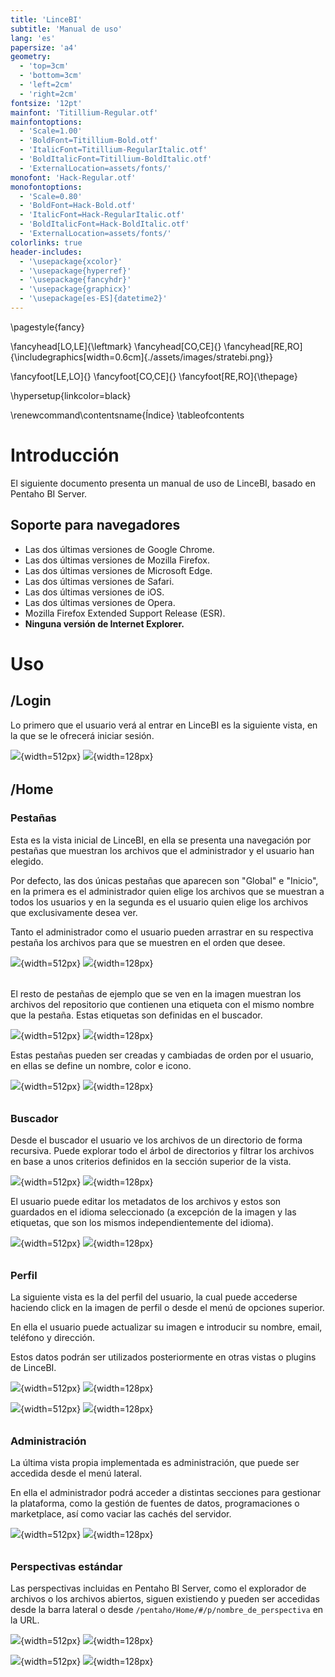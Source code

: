```yaml
---
title: 'LinceBI'
subtitle: 'Manual de uso'
lang: 'es'
papersize: 'a4'
geometry:
  - 'top=3cm'
  - 'bottom=3cm'
  - 'left=2cm'
  - 'right=2cm'
fontsize: '12pt'
mainfont: 'Titillium-Regular.otf'
mainfontoptions:
  - 'Scale=1.00'
  - 'BoldFont=Titillium-Bold.otf'
  - 'ItalicFont=Titillium-RegularItalic.otf'
  - 'BoldItalicFont=Titillium-BoldItalic.otf'
  - 'ExternalLocation=assets/fonts/'
monofont: 'Hack-Regular.otf'
monofontoptions:
  - 'Scale=0.80'
  - 'BoldFont=Hack-Bold.otf'
  - 'ItalicFont=Hack-RegularItalic.otf'
  - 'BoldItalicFont=Hack-BoldItalic.otf'
  - 'ExternalLocation=assets/fonts/'
colorlinks: true
header-includes:
  - '\usepackage{xcolor}'
  - '\usepackage{hyperref}'
  - '\usepackage{fancyhdr}'
  - '\usepackage{graphicx}'
  - '\usepackage[es-ES]{datetime2}'
---
```


\pagestyle{fancy}

\fancyhead[LO,LE]{\leftmark}
\fancyhead[CO,CE]{}
\fancyhead[RE,RO]{\includegraphics[width=0.6cm]{./assets/images/stratebi.png}}

\fancyfoot[LE,LO]{}
\fancyfoot[CO,CE]{}
\fancyfoot[RE,RO]{\thepage}

\hypersetup{linkcolor=black}

\renewcommand\contentsname{Índice}
\tableofcontents

# Introducción

El siguiente documento presenta un manual de uso de LinceBI, basado en Pentaho BI Server.

## Soporte para navegadores

 * Las dos últimas versiones de Google Chrome.
 * Las dos últimas versiones de Mozilla Firefox.
 * Las dos últimas versiones de Microsoft Edge.
 * Las dos últimas versiones de Safari.
 * Las dos últimas versiones de iOS.
 * Las dos últimas versiones de Opera.
 * Mozilla Firefox Extended Support Release (ESR).
 * **Ninguna versión de Internet Explorer.**

# Uso

## /Login

Lo primero que el usuario verá al entrar en LinceBI es la siguiente vista, en la que se le ofrecerá
iniciar sesión.

![](./assets/images/xl_login.png){width=512px}
![](./assets/images/sm_login.png){width=128px}

######

## /Home

### Pestañas

Esta es la vista inicial de LinceBI, en ella se presenta una navegación por pestañas que muestran
los archivos que el administrador y el usuario han elegido.

Por defecto, las dos únicas pestañas que aparecen son "Global" e "Inicio", en la primera es el
administrador quien elige los archivos que se muestran a todos los usuarios y en la segunda es el
usuario quien elige los archivos que exclusivamente desea ver.

Tanto el administrador como el usuario pueden arrastrar en su respectiva pestaña los archivos para
que se muestren en el orden que desee.

![](./assets/images/xl_home.png){width=512px}
![](./assets/images/sm_home.png){width=128px}

######

El resto de pestañas de ejemplo que se ven en la imagen muestran los archivos del repositorio que
contienen una etiqueta con el mismo nombre que la pestaña. Estas etiquetas son definidas en el
buscador.

![](./assets/images/xl_home_tab.png){width=512px}
![](./assets/images/sm_home_tab.png){width=128px}

Estas pestañas pueden ser creadas y cambiadas de orden por el usuario, en ellas se define un nombre,
color e icono.

![](./assets/images/xl_home_tab_new.png){width=512px}
![](./assets/images/sm_home_tab_new.png){width=128px}

######

### Buscador

Desde el buscador el usuario ve los archivos de un directorio de forma recursiva. Puede explorar
todo el árbol de directorios y filtrar los archivos en base a unos criterios definidos en la sección
superior de la vista.

![](./assets/images/xl_stsearch.png){width=512px}
![](./assets/images/sm_stsearch.png){width=128px}

El usuario puede editar los metadatos de los archivos y estos son guardados en el idioma
seleccionado (a excepción de la imagen y las etiquetas, que son los mismos independientemente del
idioma).

![](./assets/images/xl_stsearch_edit.png){width=512px}
![](./assets/images/sm_stsearch_edit.png){width=128px}

######

### Perfil

La siguiente vista es la del perfil del usuario, la cual puede accederse haciendo click en la imagen
de perfil o desde el menú de opciones superior.

En ella el usuario puede actualizar su imagen e introducir su nombre, email, teléfono y dirección.

Estos datos podrán ser utilizados posteriormente en otras vistas o plugins de LinceBI.

![](./assets/images/xl_home_navbar_options.png){width=512px}
![](./assets/images/sm_home_navbar_options.png){width=128px}

![](./assets/images/xl_profile.png){width=512px}
![](./assets/images/sm_profile.png){width=128px}

######

### Administración

La última vista propia implementada es administración, que puede ser accedida desde el menú lateral.

En ella el administrador podrá acceder a distintas secciones para gestionar la plataforma, como la
gestión de fuentes de datos, programaciones o marketplace, así como vaciar las cachés del
servidor.

![](./assets/images/xl_administration.png){width=512px}
![](./assets/images/sm_administration.png){width=128px}

######

### Perspectivas estándar

Las perspectivas incluidas en Pentaho BI Server, como el explorador de archivos o los archivos
abiertos, siguen existiendo y pueden ser accedidas desde la barra lateral o desde
`/pentaho/Home/#/p/nombre_de_perspectiva` en la URL.

![](./assets/images/xl_browser.png){width=512px}
![](./assets/images/sm_browser.png){width=128px}

![](./assets/images/xl_opened.png){width=512px}
![](./assets/images/sm_opened.png){width=128px}
